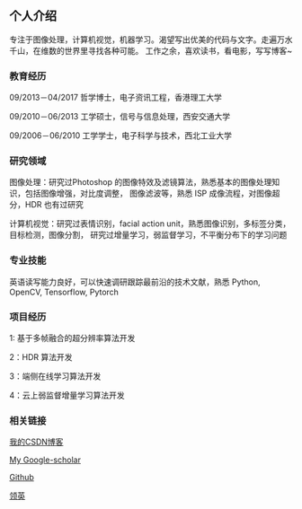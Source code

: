 ## 个人介绍

专注于图像处理，计算机视觉，机器学习。渴望写出优美的代码与文字。走遍万水千山，在维数的世界里寻找各种可能。
工作之余，喜欢读书，看电影，写写博客~

### 教育经历

09/2013－04/2017 哲学博士，电子资讯工程，香港理工大学

09/2010－06/2013 工学硕士，信号与信息处理，西安交通大学

09/2006－06/2010 工学学士，电子科学与技术，西北工业大学

### 研究领域

图像处理：研究过Photoshop 的图像特效及滤镜算法，熟悉基本的图像处理知识，包括图像增强，对比度调整，
图像滤波等，熟悉 ISP 成像流程，对图像超分，HDR 也有过研究 

计算机视觉：研究过表情识别，facial action unit，熟悉图像识别，多标签分类，目标检测，图像分割，
研究过增量学习，弱监督学习，不平衡分布下的学习问题

### 专业技能

英语读写能力良好，可以快速调研跟踪最前沿的技术文献，熟悉 Python, OpenCV, Tensorflow, Pytorch 

### 项目经历

1: 基于多帧融合的超分辨率算法开发

2：HDR 算法开发

3：端侧在线学习算法开发

4：云上弱监督增量学习算法开发

### 相关链接

[我的CSDN博客](http://blog.csdn.net/matrix_space)

[My Google-scholar](https://scholar.google.com.hk/citations?user=rxgVQYkAAAAJ&hl=en)

[Github](https://github.com/chenjunkai2018)

[领英](https://www.linkedin.com/feed/)


